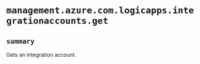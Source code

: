 # `management.azure.com.logicapps.integrationaccounts.get`

## `summary`
Gets an integration account.


